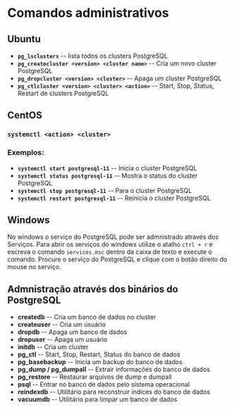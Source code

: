 # Comandos administrativos

## Ubuntu

* **`pg_lsclusters`** -- lista todos os clusters PostgreSQL
* **`pg_createcluster <version> <cluster name>`** -- Cria um novo cluster PostgreSQL
* **`pg_dropcluster <version> <cluster>`** -- Apaga um cluster PostgreSQL
* **`pg_ctlcluster <version> <cluster> <action>`** -- Start, Stop, Status, Restart de clusters PostgreSQL

## CentOS

### `systemctl <action> <cluster>`
### Exemplos: 
* **`systemctl start postgresql-11`** -- Inicia o cluster PostgreSQL
* **`systemctl status postgresql-11`** -- Mostra o status do cluster PostgreSQL
* **`systemctl stop postgresql-11`** -- Para o cluster PostgreSQL
* **`systemctl restart postgresql-11`** -- Reinicia o cluster PostgreSQL

## Windows

No windows o serviço do PostgreSQL pode ser admnistrado através dos Serviços. Para abrir os serviços do windows utilize o atalho `ctrl + r` e escreva o comando `services.msc` dentro da caixa de texto e execute o comando. Procure o serviço do PostgreSQL e clique com o botão direito do mouse no serviço.

## Admnistração através dos binários do PostgreSQL

* **createdb** -- Cria um banco de dados no cluster
* **createuser** -- Cria um usuário
* **dropdb** -- Apaga um banco de dados
* **dropuser** -- Apaga um usuário
* **initdb** -- Cria um cluster
* **pg_ctl** -- Start, Stop, Restart, Status do banco de dados
* **pg_basebackup** -- Inicia um backup do banco de dados
* **pg_dump / pg_dumpall** -- Extrair informações do banco de dados
* **pg_restore** -- Restaurar arquivos de dump e dumpall
* **psql** -- Entrar no banco de dados pelo sistema operacional
* **reindexdb** -- Utilitário para reconstruir índices do banco de dados
* **vacuumdb** -- Utilitário para limpar um banco de dados